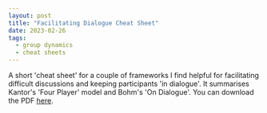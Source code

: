 ```yaml
---
layout: post
title: "Facilitating Dialogue Cheat Sheet"
date: 2023-02-26
tags:
  - group dynamics
  - cheat sheets
---
```


A short 'cheat sheet' for a couple of frameworks I find helpful for facilitating difficult discussions and keeping participants 'in dialogue'. It summarises Kantor's 'Four Player' model and Bohm's 'On Dialogue'. You can download the PDF [here](https://jbrunton.github.io/cheat-sheets/facilitating-dialogue.pdf).

<object
  data="https://jbrunton.github.io/cheat-sheets/facilitating-dialogue.pdf"
  type="application/pdf"
  style="width:100%; height: 600px;" frameborder="0">
</object>
